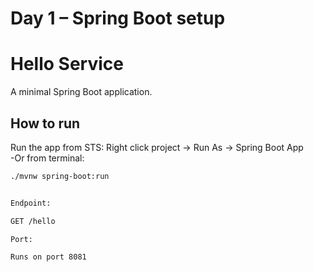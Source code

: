 # Day 1 – Spring Boot setup
# Hello Service

A minimal Spring Boot application.

## How to run
 Run the app from STS: Right click project → Run As → Spring Boot App  
-Or from terminal:  
  ```bash
  ./mvnw spring-boot:run

  
Endpoint:

GET /hello

Port:

Runs on port 8081